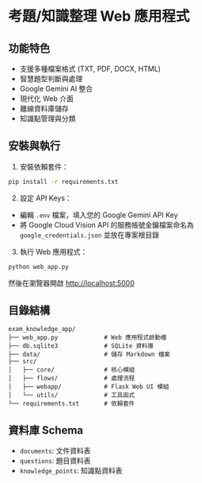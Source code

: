 # 考題/知識整理 Web 應用程式

## 功能特色
- 支援多種檔案格式 (TXT, PDF, DOCX, HTML)
- 智慧題型判斷與處理
- Google Gemini AI 整合
- 現代化 Web 介面
- 離線資料庫儲存
- 知識點管理與分類

## 安裝與執行

1. 安裝依賴套件：

```bash
pip install -r requirements.txt
```

2. 設定 API Keys：

- 編輯 `.env` 檔案，填入您的 Google Gemini API Key
- 將 Google Cloud Vision API 的服務帳號金鑰檔案命名為 `google_credentials.json` 並放在專案根目錄

3. 執行 Web 應用程式：

```bash
python web_app.py
```

然後在瀏覽器開啟 <http://localhost:5000>

## 目錄結構

```text
exam_knowledge_app/
├── web_app.py             # Web 應用程式啟動檔
├── db.sqlite3             # SQLite 資料庫
├── data/                  # 儲存 Markdown 檔案
├── src/
│   ├── core/              # 核心模組
│   ├── flows/             # 處理流程
│   ├── webapp/            # Flask Web UI 模組
│   └── utils/             # 工具函式
└── requirements.txt       # 依賴套件
```

## 資料庫 Schema

- `documents`: 文件資料表
- `questions`: 題目資料表
- `knowledge_points`: 知識點資料表
